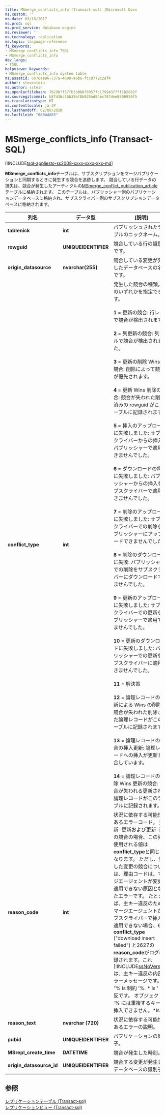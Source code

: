 ```yaml
---
title: MSmerge_conflicts_info (Transact-sql) |Microsoft Docs
ms.custom: ''
ms.date: 03/16/2017
ms.prod: sql
ms.prod_service: database-engine
ms.reviewer: ''
ms.technology: replication
ms.topic: language-reference
f1_keywords:
- MSmerge_conflicts_info_TSQL
- MSmerge_conflicts_info
dev_langs:
- TSQL
helpviewer_keywords:
- MSmerge_conflicts_info system table
ms.assetid: 6b76ae96-737a-4000-a6b6-fcc8772c2af4
author: stevestein
ms.author: sstein
ms.openlocfilehash: 7629bff37fb33080f8057fc1799437fff182882f
ms.sourcegitcommit: b87d36c46b39af8b929ad94ec707dee8800950f5
ms.translationtype: MT
ms.contentlocale: ja-JP
ms.lasthandoff: 02/08/2020
ms.locfileid: "68044803"
---
```

# <a name="msmerge_conflicts_info-transact-sql"></a>MSmerge_conflicts_info (Transact-SQL)
[!INCLUDE[tsql-appliesto-ss2008-xxxx-xxxx-xxx-md](../../includes/tsql-appliesto-ss2008-xxxx-xxxx-xxx-md.md)]

  **MSmerge_conflicts_info**テーブルは、サブスクリプションをマージパブリケーションと同期するときに発生する競合を追跡します。 競合している行データの損失は、競合が発生したアーティクルの[MSmerge_conflict_publication_article](../../relational-databases/system-tables/msmerge-conflict-publication-article-transact-sql.md)テーブルに格納されます。 このテーブルは、パブリッシャー側のパブリケーションデータベースに格納され、サブスクライバー側のサブスクリプションデータベースに格納されます。  
  
|列名|データ型|[説明]|  
|-----------------|---------------|-----------------|  
|**tablenick**|**int**|パブリッシュされたテーブルのニックネーム。|  
|**rowguid**|**UNIQUEIDENTIFIER**|競合している行の識別子です。|  
|**origin_datasource**|**nvarchar(255)**|競合している変更が発生したデータベースの名前です。|  
|**conflict_type**|**int**|発生した競合の種類。次のいずれかを指定できます。<br /><br /> **1** = 更新の競合: 行レベルで競合が検出されます。<br /><br /> **2** = 列更新の競合: 列レベルで競合が検出されました。<br /><br /> **3** = 更新の削除 Wins の競合: 削除によって競合が優先されます。<br /><br /> **4** = 更新 Wins 削除の競合: 競合が失われた削除済みの rowguid がこのテーブルに記録されます。<br /><br /> **5** = 挿入のアップロードに失敗しました: サブスクライバーからの挿入をパブリッシャーで適用できませんでした。<br /><br /> **6** = ダウンロードの挿入に失敗しました: パブリッシャーからの挿入をサブスクライバーで適用できませんでした。<br /><br /> **7** = 削除のアップロードに失敗しました: サブスクライバーでの削除をパブリッシャーにアップロードできませんでした。<br /><br /> **8** = 削除のダウンロードに失敗: パブリッシャーでの削除をサブスクライバーにダウンロードできませんでした。<br /><br /> **9** = 更新のアップロードに失敗しました: サブスクライバーでの更新をパブリッシャーで適用できませんでした。<br /><br /> **10** = 更新のダウンロードに失敗しました: パブリッシャーでの更新をサブスクライバーに適用できませんでした。<br /><br /> **11** = 解決策<br /><br /> **12** = 論理レコードの更新による Wins の削除: 競合が失われた削除された論理レコードがこのテーブルに記録されます。<br /><br /> **13** = 論理レコードの競合の挿入更新: 論理レコードへの挿入が更新と競合しています。<br /><br /> **14** = 論理レコードの削除 Wins 更新の競合: 競合が失われる更新された論理レコードがこのテーブルに記録されます。|  
|**reason_code**|**int**|状況に依存する可能性があるエラーコード。 更新-更新および更新-削除の競合の場合、この列に使用される値は**conflict_type**と同じになります。 ただし、失敗した変更の競合については、理由コードは、マージエージェントが変更を適用できない原因となったエラーです。 たとえば、主キー違反のためにマージエージェントがサブスクライバーで挿入を適用できない場合、6の**conflict_type** ("download insert failed") と2627の**reason_code**がログに記録されます。これ[!INCLUDE[ssNoVersion](../../includes/ssnoversion-md.md)]は、主キー違反の内部エラーメッセージです。 "% ls 制約 '%. * ls ' の違反です。 オブジェクト '% には重複するキーを挿入できません。\*ls '. "|  
|**reason_text**|**nvarchar (720)**|状況に依存する可能性があるエラーの説明。|  
|**pubid**|**UNIQUEIDENTIFIER**|パブリケーションの識別子。|  
|**MSrepl_create_time**|**DATETIME**|競合が発生した時刻。|  
|**origin_datasource_id**|**UNIQUEIDENTIFIER**|競合する変更が発生したデータベースの識別子。|  
  
## <a name="see-also"></a>参照  
 [レプリケーションテーブル &#40;Transact-sql&#41;](../../relational-databases/system-tables/replication-tables-transact-sql.md)   
 [レプリケーションビュー &#40;Transact-sql&#41;](../../relational-databases/system-views/replication-views-transact-sql.md)  
  
  
